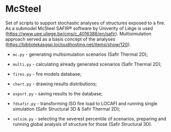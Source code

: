 # McSteel

Set of scripts to support stochastic analyses of structures exposed to a fire. As a submodel McSteel SAFIR® software by Univerity of Liège is used (https://www.uee.uliege.be/cms/c_4016386/en/safir). Multisimulation approach served as a basis concept of the analyses (https://bibliotekasgsp.locloudhosting.net/items/show/120).


* `mc.py` - generating multisimulation scenarios (Safir Thermal 2D);

* `multi.py` - calculating already generated scenarios (Safir Thermal 2D);

* `fires.py` - fire models database;

* `chart.py` - drawing results distributions;

* `export.py` - saving results to the database;

* `fdsafir.py` - transforming ISO fire load to LOCAFI and running single simulation (Safir Structural 3D & Safir Thermal 2D);

* `selsim.py` - selecting the severest percentile of scenarios, preparing and running global analysis of structure for those (Safir Structural 3D).
